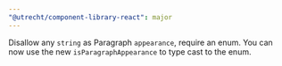 ```yaml
---
"@utrecht/component-library-react": major
---
```


Disallow any `string` as Paragraph `appearance`, require an enum. You can now use the new `isParagraphAppearance` to type cast to the enum.
